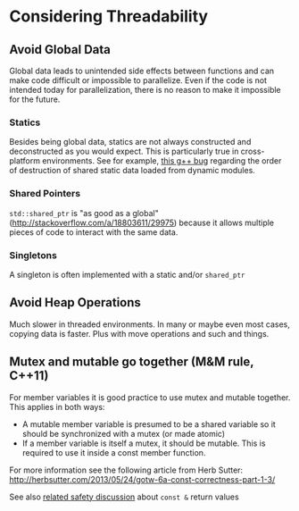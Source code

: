 # Considering Threadability

## Avoid Global Data

Global data leads to unintended side effects between functions and can make code difficult or impossible to parallelize. Even if the code is not intended today for parallelization, there is no reason to make it impossible for the future.

### Statics

Besides being global data, statics are not always constructed and deconstructed as you would expect. This is particularly true in cross-platform environments. See for example, [this g++ bug](9https://gcc.gnu.org/bugzilla/show_bug.cgi?id=66830) regarding the order of destruction of shared static data loaded from dynamic modules.

### Shared Pointers

`std::shared_ptr` is "as good as a global" (http://stackoverflow.com/a/18803611/29975) because it allows multiple pieces of code to interact with the same data.

### Singletons

A singleton is often implemented with a static and/or `shared_ptr`

## Avoid Heap Operations

Much slower in threaded environments. In many or maybe even most cases, copying data is faster. Plus with move operations and such and things.

## Mutex and mutable go together (M&M rule, C++11)
For member variables it is good practice to use mutex and mutable together. This applies in both ways:
* A mutable member variable is presumed to be a shared variable so it should be synchronized with a mutex (or made atomic)
* If a member variable is itself a mutex, it should be mutable. This is required to use it inside a const member function.

For more information see the following article from Herb Sutter: http://herbsutter.com/2013/05/24/gotw-6a-const-correctness-part-1-3/

See also [related safety discussion](04-Considering_Safety.md#consider-return-by-value-for-mutable-data-const--for-immutable) about `const &` return values
